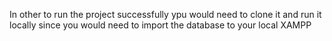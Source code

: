   In other to run the project successfully ypu would need to clone it and run it locally since you would need to import the database to your local XAMPP  
